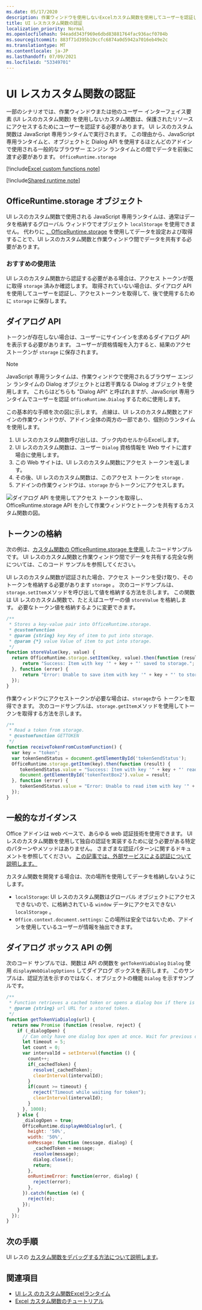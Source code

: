 ```yaml
---
ms.date: 05/17/2020
description: 作業ウィンドウを使用しないExcelカスタム関数を使用してユーザーを認証します。
title: UI レスカスタム関数の認証
localization_priority: Normal
ms.openlocfilehash: 94eadd343f969e6dbd83881764fac936acf0704b
ms.sourcegitcommit: 883f71d395b19ccfc6874a0d5942a7016eb49e2c
ms.translationtype: MT
ms.contentlocale: ja-JP
ms.lasthandoff: 07/09/2021
ms.locfileid: "53349701"
---
```

# <a name="authentication-for-ui-less-custom-functions"></a>UI レスカスタム関数の認証

一部のシナリオでは、作業ウィンドウまたは他のユーザー インターフェイス要素 (UI レスのカスタム関数) を使用しないカスタム関数は、保護されたリソースにアクセスするためにユーザーを認証する必要があります。 UI レスのカスタム関数は JavaScript 専用ランタイムで実行されます。 この理由から、JavaScript 専用ランタイムと、オブジェクトと Dialog API を使用するほとんどのアドインで使用される一般的なブラウザー エンジン ランタイムとの間でデータを前後に渡す必要があります。 `OfficeRuntime.storage`

[!include[Excel custom functions note](../includes/excel-custom-functions-note.md)]

[!include[Shared runtime note](../includes/shared-runtime-note.md)]

## <a name="officeruntimestorage-object"></a>OfficeRuntime.storage オブジェクト

UI レスのカスタム関数で使用される JavaScript 専用ランタイムは、通常はデータを格納するグローバル ウィンドウでオブジェクト `localStorage` を使用できません。 代わりに [、OfficeRuntime.storage](/javascript/api/office-runtime/officeruntime.storage) を使用してデータを設定および取得することで、UI レスのカスタム関数と作業ウィンドウ間でデータを共有する必要があります。

### <a name="suggested-usage"></a>おすすめの使用法

UI レスのカスタム関数から認証する必要がある場合は、アクセス トークンが既に取得 `storage` 済みか確認します。 取得されていない場合は、ダイアログ API を使用してユーザーを認証し、アクセストークンを取得して、後で使用するために `storage` に保存します。

## <a name="dialog-api"></a>ダイアログ API

トークンが存在しない場合は、ユーザーにサインインを求めるダイアログ API を表示する必要があります。 ユーザーが資格情報を入力すると、結果のアクセストークンが `storage` に保存されます。

> [!NOTE]
> JavaScript 専用ランタイムは、作業ウィンドウで使用されるブラウザー エンジン ランタイムの Dialog オブジェクトとは若干異なる Dialog オブジェクトを使用します。 これらはどちらも "Dialog API" と呼ばれますが、JavaScript 専用ランタイムでユーザーを認証 `OfficeRuntime.Dialog` するために使用します。

この基本的な手順を次の図に示します。 点線は、UI レスのカスタム関数とアドインの作業ウィンドウが、アドイン全体の両方の一部であり、個別のランタイムを使用します。

1. UI レスのカスタム関数呼び出しは、ブック内のセルからExcelします。
2. UI レスのカスタム関数は、ユーザー `Dialog` 資格情報を Web サイトに渡す場合に使用します。
3. この Web サイトは、UI レスのカスタム関数にアクセス トークンを返します。
4. その後、UI レスのカスタム関数は、このアクセス トークンを `storage` .
5. アドインの作業ウィンドウは、`storage` からトークンにアクセスします。

![ダイアログ API を使用してアクセス トークンを取得し、OfficeRuntime.storage API を介して作業ウィンドウとトークンを共有するカスタム関数の図。](../images/authentication-diagram.png "認証図。")

## <a name="storing-the-token"></a>トークンの格納

次の例は、[カスタム関数の OfficeRuntime.storage を使用 ](https://github.com/OfficeDev/PnP-OfficeAddins/tree/master/Excel-custom-functions/AsyncStorage)したコードサンプルです。 UI レスのカスタム関数と作業ウィンドウ間でデータを共有する完全な例については、このコード サンプルを参照してください。

UI レスのカスタム関数が認証された場合、アクセス トークンを受け取り、そのトークンを格納する必要があります `storage` 。 次のコードサンプルは、`storage.setItem`メソッドを呼び出して値を格納する方法を示します。 この関数は UI レスのカスタム関数で、たとえばユーザーの値 `storeValue` を格納します。 必要なトークン値を格納するように変更できます。

```js
/**
 * Stores a key-value pair into OfficeRuntime.storage.
 * @customfunction
 * @param {string} key Key of item to put into storage.
 * @param {*} value Value of item to put into storage.
 */
function storeValue(key, value) {
  return OfficeRuntime.storage.setItem(key, value).then(function (result) {
      return "Success: Item with key '" + key + "' saved to storage.";
  }, function (error) {
      return "Error: Unable to save item with key '" + key + "' to storage. " + error;
  });
}
```

作業ウィンドウにアクセストークンが必要な場合は、`storage`から トークンを取得できます。 次のコードサンプルは、`storage.getItem`メソッドを使用してトークンを取得する方法を示します。

```js
/**
 * Read a token from storage.
 * @customfunction GETTOKEN
 */
function receiveTokenFromCustomFunction() {
  var key = "token";
  var tokenSendStatus = document.getElementById('tokenSendStatus');
  OfficeRuntime.storage.getItem(key).then(function (result) {
     tokenSendStatus.value = "Success: Item with key '" + key + "' read from storage.";
     document.getElementById('tokenTextBox2').value = result;
  }, function (error) {
     tokenSendStatus.value = "Error: Unable to read item with key '" + key + "' from storage. " + error;
  });
}
```

## <a name="general-guidance"></a>一般的なガイダンス

Office アドインは web ベースで、あらゆる web 認証技術を使用できます。 UI レスのカスタム関数を使用して独自の認証を実装するために従う必要がある特定のパターンやメソッドはありません。 さまざまな認証パターンに関するドキュメントを参照してください。 [この記事では、外部サービスによる認証について説明します。](../develop/auth-external-add-ins.md)  

カスタム関数を開発する場合は、次の場所を使用してデータを格納しないようにします。

- `localStorage`: UI レスのカスタム関数はグローバル オブジェクトにアクセスできないので、に格納されている `window` データにアクセスできない `localStorage` 。
- `Office.context.document.settings`: この場所は安全ではないため、アドインを使用しているユーザーが情報を抽出できます。

## <a name="dialog-box-api-example"></a>ダイアログ ボックス API の例

次のコード サンプルでは、関数は API の関数を `getTokenViaDialog` `Dialog` 使用 `displayWebDialogOptions` してダイアログ ボックスを表示します。 このサンプルは、認証方法を示すのではなく、オブジェクトの機能 `Dialog` を示すサンプルです。

```JavaScript
/**
 * Function retrieves a cached token or opens a dialog box if there is no saved token. Note that this is not a sufficient example of authentication but is intended to show the capabilities of the Dialog object.
 * @param {string} url URL for a stored token.
 */
function getTokenViaDialog(url) {
  return new Promise (function (resolve, reject) {
    if (_dialogOpen) {
      // Can only have one dialog box open at once. Wait for previous dialog box's token.
      let timeout = 5;
      let count = 0;
      var intervalId = setInterval(function () {
        count++;
        if(_cachedToken) {
          resolve(_cachedToken);
          clearInterval(intervalId);
        }
        if(count >= timeout) {
          reject("Timeout while waiting for token");
          clearInterval(intervalId);
        }
      }, 1000);
    } else {
      _dialogOpen = true;
      OfficeRuntime.displayWebDialog(url, {
        height: '50%',
        width: '50%',
        onMessage: function (message, dialog) {
          _cachedToken = message;
          resolve(message);
          dialog.close();
          return;
        },
        onRuntimeError: function(error, dialog) {
          reject(error);
        },
      }).catch(function (e) {
        reject(e);
      });
    }
  });
}
```

## <a name="next-steps"></a>次の手順
UI レスの [カスタム関数をデバッグする方法について説明します](custom-functions-debugging.md)。

## <a name="see-also"></a>関連項目

* [UI レス のカスタム関数Excelランタイム](custom-functions-runtime.md)
* [Excel カスタム関数のチュートリアル](../tutorials/excel-tutorial-create-custom-functions.md)